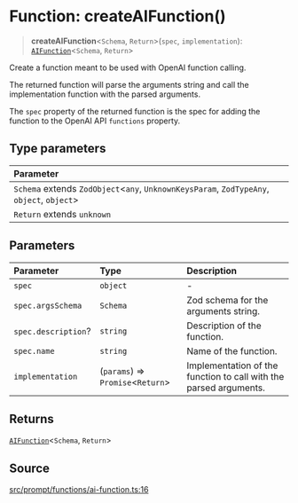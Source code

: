 # Function: createAIFunction()

> **createAIFunction**\<`Schema`, `Return`\>(`spec`, `implementation`): [`AIFunction`](../namespaces/Prompt/interfaces/AIFunction.md)\<`Schema`, `Return`\>

Create a function meant to be used with OpenAI function calling.

The returned function will parse the arguments string and call the
implementation function with the parsed arguments.

The `spec` property of the returned function is the spec for adding the
function to the OpenAI API `functions` property.

## Type parameters

| Parameter |
| :------ |
| `Schema` extends `ZodObject`\<`any`, `UnknownKeysParam`, `ZodTypeAny`, `object`, `object`\> |
| `Return` extends `unknown` |

## Parameters

| Parameter | Type | Description |
| :------ | :------ | :------ |
| `spec` | `object` | - |
| `spec.argsSchema` | `Schema` | Zod schema for the arguments string. |
| `spec.description`? | `string` | Description of the function. |
| `spec.name` | `string` | Name of the function. |
| `implementation` | (`params`) => `Promise`\<`Return`\> | Implementation of the function to call with the parsed arguments. |

## Returns

[`AIFunction`](../namespaces/Prompt/interfaces/AIFunction.md)\<`Schema`, `Return`\>

## Source

[src/prompt/functions/ai-function.ts:16](https://github.com/dexaai/llm-tools/blob/3551610/src/prompt/functions/ai-function.ts#L16)
